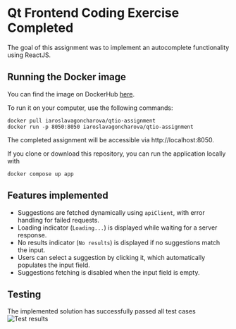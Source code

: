 # Qt Frontend Coding Exercise Completed

The goal of this assignment was to implement an autocomplete functionality using ReactJS.

## Running the Docker image
You can find the image on DockerHub [here](https://hub.docker.com/repository/docker/iaroslavagoncharova/qtio-assignment/general).

To run it on your computer, use the following commands:
```
docker pull iaroslavagoncharova/qtio-assignment
docker run -p 8050:8050 iaroslavagoncharova/qtio-assignment
```

The completed assignment will be accessible via http://localhost:8050.

If you clone or download this repository, you can run the application locally with
```
docker compose up app
```
## Features implemented
- Suggestions are fetched dynamically using `apiClient`, with error handling for failed requests.
- Loading indicator (`Loading...`) is displayed while waiting for a server response.
- No results indicator (`No results`) is displayed if no suggestions match the input.
- Users can select a suggestion by clicking it, which automatically populates the input field.
- Suggestions fetching is disabled when the input field is empty.
 
## Testing
The implemented solution has successfully passed all test cases
![Test results](https://github.com/user-attachments/assets/9a3eafb4-1e07-4465-88cc-d7d5b473f282)

